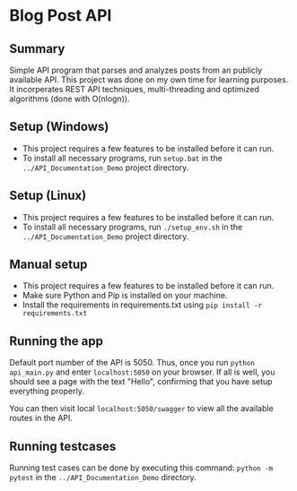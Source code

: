 # Blog Post API

## Summary

Simple API program that parses and analyzes posts from an publicly available API. This project was done on my own time for learning purposes. It incorperates REST API techniques, multi-threading and optimized algorithms (done with O(nlogn)).

## Setup (Windows)

- This project requires a few features to be installed before it can run.
- To install all necessary programs, run `setup.bat` in the `../API_Documentation_Demo` project directory.

## Setup (Linux)

- This project requires a few features to be installed before it can run.
- To install all necessary programs, run `./setup_env.sh` in the `../API_Documentation_Demo` project directory.

## Manual setup

- This project requires a few features to be installed before it can run.
- Make sure Python and Pip is installed on your machine.
- Install the requirements in requirements.txt using `pip install -r  requirements.txt`

## Running the app

Default port number of the API is 5050. Thus, once you run `python api_main.py` and enter `localhost:5050` on your browser. If all is well, you should see a page with the text "Hello", confirming that you have setup everything properly.

You can then visit local `localhost:5050/swagger` to view all the available routes in the API.

## Running testcases

Running test cases can be done by executing this command: `python -m pytest` in the `../API_Documentation_Demo` directory.
